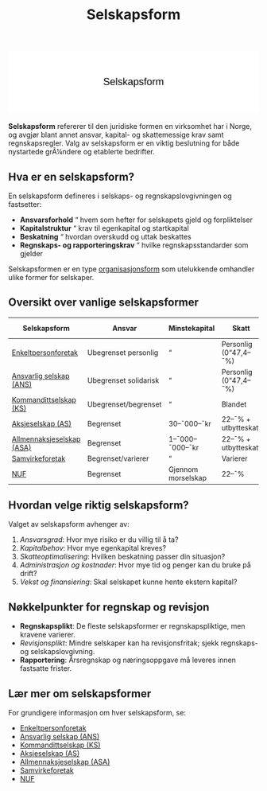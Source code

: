 ﻿---
title: "Selskapsform"
seoTitle: "Selskapsform | Oversikt over selskapsformer i Norge"
description: "Selskapsform er den juridiske formen en virksomhet har, som styrer ansvar, kapital og skatteregler. Denne oversikten forklarer vanlige selskapsformer i Norge."
summary: "Kort om selskapsformer: ansvar, kapital, skatt og hvor du kan lese mer om hver form."
---

![Oversikt over selskapsformer i Norge](selskapsform-image.svg)

**Selskapsform** refererer til den juridiske formen en virksomhet har i Norge, og avgjør blant annet ansvar, kapital- og skattemessige krav samt regnskapsregler. Valg av selskapsform er en viktig beslutning for både nystartede grÃ¼ndere og etablerte bedrifter.

## Hva er en selskapsform?

En selskapsform defineres i selskaps- og regnskapslovgivningen og fastsetter:

- **Ansvarsforhold** “ hvem som hefter for selskapets gjeld og forpliktelser
- **Kapitalstruktur** “ krav til egenkapital og startkapital
- **Beskatning** “ hvordan overskudd og uttak beskattes
- **Regnskaps- og rapporteringskrav** “ hvilke regnskapsstandarder som gjelder

Selskapsformen er en type [organisasjonsform](/blogs/regnskap/organisasjonsform "Organisasjonsform: Komplett Guide til Selskapsformer i Norge") som utelukkende omhandler ulike former for selskaper.

## Oversikt over vanlige selskapsformer

| Selskapsform | Ansvar | Minstekapital | Skatt | Mer info |
|--------------|--------|---------------|-------|----------|
| [Enkeltpersonforetak](/blogs/regnskap/hva-er-enkeltpersonforetak "Hva er et Enkeltpersonforetak (ENK)?") | Ubegrenset personlig | “ | Personlig (0“47,4–¯%) | ENK |
| [Ansvarlig selskap (ANS)](/blogs/regnskap/ansvarlig-selskap "Hva er et Ansvarlig Selskap (ANS)?") | Ubegrenset solidarisk | “ | Personlig (0“47,4–¯%) | ANS |
| [Kommandittselskap (KS)](/blogs/regnskap/hva-er-kommandittselskap "Hva er Kommandittselskap (KS)?") | Ubegrenset/begrenset | “ | Blandet | KS |
| [Aksjeselskap (AS)](/blogs/regnskap/hva-er-et-aksjeselskap "Hva er et Aksjeselskap (AS)?") | Begrenset | 30–¯000–¯kr | 22–¯% + utbytteskatt | AS |
| [Allmennaksjeselskap (ASA)](/blogs/regnskap/hva-er-asa "Hva er ASA? En Guide til Allmennaksjeselskap (ASA)") | Begrenset | 1–¯000–¯000–¯kr | 22–¯% + utbytteskatt | ASA |
| [Samvirkeforetak](/blogs/regnskap/samvirkeforetak "Samvirkeforetak: Hva er det?") | Begrenset/varierer | “ | Varierer | SA |
| [NUF](/blogs/regnskap/hva-er-nuf-selskapsform "Hva er NUF? Norskregistrert Utenlandsk Foretak") | Begrenset | Gjennom morselskap | 22–¯% | NUF |

## Hvordan velge riktig selskapsform?

Valget av selskapsform avhenger av:

1. *Ansvarsgrad*: Hvor mye risiko er du villig til å ta?
2. *Kapitalbehov*: Hvor mye egenkapital kreves?
3. *Skatteoptimalisering*: Hvilken beskatning passer din situasjon?
4. *Administrasjon og kostnader*: Hvor mye tid og penger kan du bruke på drift?
5. *Vekst og finansiering*: Skal selskapet kunne hente ekstern kapital?

## Nøkkelpunkter for regnskap og revisjon

- **Regnskapsplikt**: De fleste selskapsformer er regnskapspliktige, men kravene varierer.
- *Revisjonsplikt*: Mindre selskaper kan ha revisjonsfritak; sjekk regnskaps- og selskapslovgivning.
- **Rapportering**: Årsregnskap og næringsoppgave må leveres innen fastsatte frister.

## Lær mer om selskapsformer

For grundigere informasjon om hver selskapsform, se:

- [Enkeltpersonforetak](/blogs/regnskap/hva-er-enkeltpersonforetak "Hva er et Enkeltpersonforetak (ENK)?")
- [Ansvarlig selskap (ANS)](/blogs/regnskap/ansvarlig-selskap "Hva er et Ansvarlig Selskap (ANS)?")
- [Kommandittselskap (KS)](/blogs/regnskap/hva-er-kommandittselskap "Hva er Kommandittselskap (KS)?")
- [Aksjeselskap (AS)](/blogs/regnskap/hva-er-et-aksjeselskap "Hva er et Aksjeselskap (AS)?")
- [Allmennaksjeselskap (ASA)](/blogs/regnskap/hva-er-asa "Hva er ASA? En Guide til Allmennaksjeselskap (ASA)")
- [Samvirkeforetak](/blogs/regnskap/samvirkeforetak "Samvirkeforetak: Hva er det?")
- [NUF](/blogs/regnskap/hva-er-nuf-selskapsform "Hva er NUF? Norskregistrert Utenlandsk Foretak")









